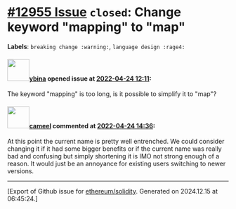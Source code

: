 # [\#12955 Issue](https://github.com/ethereum/solidity/issues/12955) `closed`: Change keyword "mapping" to "map"
**Labels**: `breaking change :warning:`, `language design :rage4:`


#### <img src="https://avatars.githubusercontent.com/u/93298258?v=4" width="50">[ybina](https://github.com/ybina) opened issue at [2022-04-24 12:11](https://github.com/ethereum/solidity/issues/12955):

The keyword "mapping" is too long, is it possible to simplify it to "map"?

#### <img src="https://avatars.githubusercontent.com/u/137030?v=4" width="50">[cameel](https://github.com/cameel) commented at [2022-04-24 14:36](https://github.com/ethereum/solidity/issues/12955#issuecomment-1107854312):

At this point the current name is pretty well entrenched. We could consider changing it if it had some bigger benefits or if the current name was really bad and confusing but simply shortening it is IMO not strong enough of a reason. It would just be an annoyance for existing users switching to newer versions.


-------------------------------------------------------------------------------



[Export of Github issue for [ethereum/solidity](https://github.com/ethereum/solidity). Generated on 2024.12.15 at 06:45:24.]
